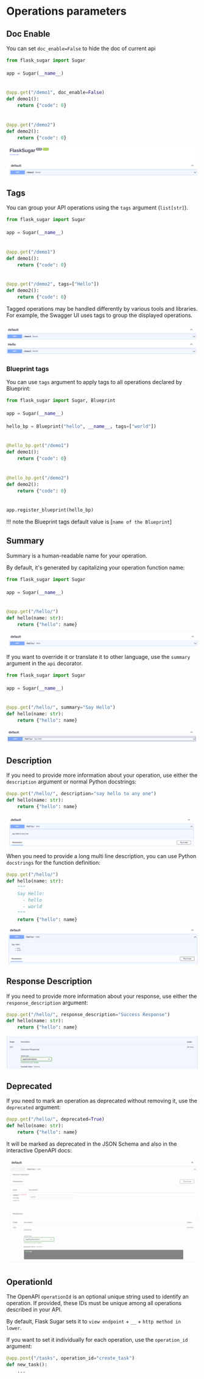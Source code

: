 # Operations parameters

## Doc Enable

You can set `doc_enable=False` to hide the doc of current api

```python hl_lines="6"
from flask_sugar import Sugar

app = Sugar(__name__)


@app.get("/demo1", doc_enable=False)
def demo1():
    return {"code": 0}


@app.get("/demo2")
def demo2():
    return {"code": 0}
```

![](img/operation-doc_enable.png)

## Tags

You can group your API operations using the `tags` argument (`list[str]`). 
```Python hl_lines="11"
from flask_sugar import Sugar

app = Sugar(__name__)


@app.get("/demo1")
def demo1():
    return {"code": 0}


@app.get("/demo2", tags=["Hello"])
def demo2():
    return {"code": 0}
```

Tagged operations may be handled differently by various tools and libraries. For example, the Swagger UI uses tags to group the displayed operations.

![Summary](img/operation-tags.png)

### Blueprint tags

You can use `tags` argument to apply tags to all operations declared by Blueprint:

```Python
from flask_sugar import Sugar, Blueprint

app = Sugar(__name__)

hello_bp = Blueprint("hello", __name__, tags=["world"])


@hello_bp.get("/demo1")
def demo1():
    return {"code": 0}


@hello_bp.get("/demo2")
def demo2():
    return {"code": 0}


app.register_blueprint(hello_bp)
```

!!! note
    the Blueprint tags default value is [`name of the Blueprint`]

## Summary

Summary is a human-readable name for your operation.

By default, it's generated by capitalizing your operation function name:

```Python hl_lines="6"
from flask_sugar import Sugar

app = Sugar(__name__)


@app.get("/hello/")
def hello(name: str):
    return {"hello": name}
```

![Summary](img/operation-summary01.png)

If you want to override it or translate it to other language, use the `summary` argument in the `api` decorator.

```Python hl_lines="7"
from flask_sugar import Sugar

app = Sugar(__name__)


@app.get("/hello/", summary="Say Hello")
def hello(name: str):
    return {"hello": name}
```

![Summary](img/operation-summary02.png)

## Description

If you need to provide more information about your operation, use either the `description` argument or normal Python docstrings:


```Python hl_lines="1"
@app.get("/hello/", description="say hello to any one")
def hello(name: str):
    return {"hello": name}
```

![Summary`](img/operation-description01.png)

When you need to provide a long multi line description, you can use Python `docstrings` for the function definition:

```Python hl_lines="3-7"
@app.get("/hello/")
def hello(name: str):
    """
    Say Hello:
      - hello
      - world
    """
    return {"hello": name}
```

![Summary`](img/operation-description02.png)

## Response Description

If you need to provide more information about your response, use either the `response_description` argument:

```Python hl_lines="1"
@app.get("/hello/", response_description="Success Response")
def hello(name: str):
    return {"hello": name}
```

![](img/operation-response_description.png)


## Deprecated

If you need to mark an operation as deprecated without removing it, use the `deprecated` argument:

```Python hl_lines="1"
@app.get("/hello/", deprecated=True)
def hello(name: str):
    return {"hello": name}
```

It will be marked as deprecated in the JSON Schema and also in the interactive OpenAPI docs:

![Deprecated](img/operation-deprecated.png)

## OperationId

The OpenAPI `operationId` is an optional unique string used to identify an operation. If provided, these IDs must be unique among all operations described in your API.

By default, Flask Sugar sets it to `view endpoint` + `__` + `http method in lower`.

If you want to set it individually for each operation, use the `operation_id` argument:

```Python hl_lines="1"
@app.post("/tasks", operation_id="create_task")
def new_task():
    ...
```
